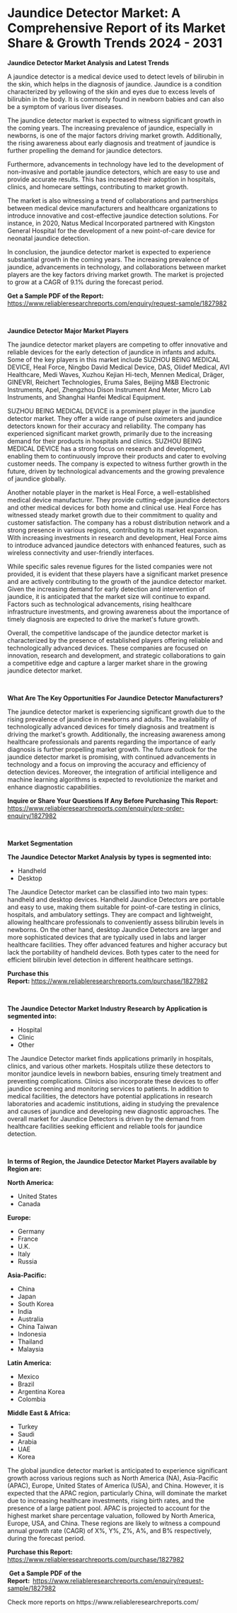 <p><h1>Jaundice Detector Market: A Comprehensive Report of its Market Share & Growth Trends 2024 - 2031</h1></p><p><strong>Jaundice Detector Market Analysis and Latest Trends</strong></p>
<p><p>A jaundice detector is a medical device used to detect levels of bilirubin in the skin, which helps in the diagnosis of jaundice. Jaundice is a condition characterized by yellowing of the skin and eyes due to excess levels of bilirubin in the body. It is commonly found in newborn babies and can also be a symptom of various liver diseases.</p><p>The jaundice detector market is expected to witness significant growth in the coming years. The increasing prevalence of jaundice, especially in newborns, is one of the major factors driving market growth. Additionally, the rising awareness about early diagnosis and treatment of jaundice is further propelling the demand for jaundice detectors.</p><p>Furthermore, advancements in technology have led to the development of non-invasive and portable jaundice detectors, which are easy to use and provide accurate results. This has increased their adoption in hospitals, clinics, and homecare settings, contributing to market growth.</p><p>The market is also witnessing a trend of collaborations and partnerships between medical device manufacturers and healthcare organizations to introduce innovative and cost-effective jaundice detection solutions. For instance, in 2020, Natus Medical Incorporated partnered with Kingston General Hospital for the development of a new point-of-care device for neonatal jaundice detection.</p><p>In conclusion, the jaundice detector market is expected to experience substantial growth in the coming years. The increasing prevalence of jaundice, advancements in technology, and collaborations between market players are the key factors driving market growth. The market is projected to grow at a CAGR of 9.1% during the forecast period.</p></p>
<p><strong>Get a Sample PDF of the Report:&nbsp;</strong> <a href="https://www.reliableresearchreports.com/enquiry/request-sample/1827982">https://www.reliableresearchreports.com/enquiry/request-sample/1827982</a></p>
<p>&nbsp;</p>
<p><strong>Jaundice Detector Major Market Players</strong></p>
<p><p>The jaundice detector market players are competing to offer innovative and reliable devices for the early detection of jaundice in infants and adults. Some of the key players in this market include SUZHOU BEING MEDICAL DEVICE, Heal Force, Ningbo David Medical Device, DAS, Olidef Medical, AVI Healthcare, Medi Waves, Xuzhou Kejian Hi-tech, Mennen Medical, Dräger, GINEVRI, Reichert Technologies, Eruma Sales, Beijing M&B Electronic Instruments, Apel, Zhengzhou Dison Instrument And Meter, Micro Lab Instruments, and Shanghai Hanfei Medical Equipment.</p><p>SUZHOU BEING MEDICAL DEVICE is a prominent player in the jaundice detector market. They offer a wide range of pulse oximeters and jaundice detectors known for their accuracy and reliability. The company has experienced significant market growth, primarily due to the increasing demand for their products in hospitals and clinics. SUZHOU BEING MEDICAL DEVICE has a strong focus on research and development, enabling them to continuously improve their products and cater to evolving customer needs. The company is expected to witness further growth in the future, driven by technological advancements and the growing prevalence of jaundice globally.</p><p>Another notable player in the market is Heal Force, a well-established medical device manufacturer. They provide cutting-edge jaundice detectors and other medical devices for both home and clinical use. Heal Force has witnessed steady market growth due to their commitment to quality and customer satisfaction. The company has a robust distribution network and a strong presence in various regions, contributing to its market expansion. With increasing investments in research and development, Heal Force aims to introduce advanced jaundice detectors with enhanced features, such as wireless connectivity and user-friendly interfaces.</p><p>While specific sales revenue figures for the listed companies were not provided, it is evident that these players have a significant market presence and are actively contributing to the growth of the jaundice detector market. Given the increasing demand for early detection and intervention of jaundice, it is anticipated that the market size will continue to expand. Factors such as technological advancements, rising healthcare infrastructure investments, and growing awareness about the importance of timely diagnosis are expected to drive the market's future growth.</p><p>Overall, the competitive landscape of the jaundice detector market is characterized by the presence of established players offering reliable and technologically advanced devices. These companies are focused on innovation, research and development, and strategic collaborations to gain a competitive edge and capture a larger market share in the growing jaundice detector market.</p></p>
<p>&nbsp;</p>
<p><strong>What Are The Key Opportunities For Jaundice Detector Manufacturers?</strong></p>
<p><p>The jaundice detector market is experiencing significant growth due to the rising prevalence of jaundice in newborns and adults. The availability of technologically advanced devices for timely diagnosis and treatment is driving the market's growth. Additionally, the increasing awareness among healthcare professionals and parents regarding the importance of early diagnosis is further propelling market growth. The future outlook for the jaundice detector market is promising, with continued advancements in technology and a focus on improving the accuracy and efficiency of detection devices. Moreover, the integration of artificial intelligence and machine learning algorithms is expected to revolutionize the market and enhance diagnostic capabilities.</p></p>
<p><strong>Inquire or Share Your Questions If Any Before Purchasing This Report:</strong> <a href="https://www.reliableresearchreports.com/enquiry/pre-order-enquiry/1827982">https://www.reliableresearchreports.com/enquiry/pre-order-enquiry/1827982</a></p>
<p>&nbsp;</p>
<p><strong>Market Segmentation</strong></p>
<p><strong>The Jaundice Detector Market Analysis by types is segmented into:</strong></p>
<p><ul><li>Handheld</li><li>Desktop</li></ul></p>
<p><p>The Jaundice Detector market can be classified into two main types: handheld and desktop devices. Handheld Jaundice Detectors are portable and easy to use, making them suitable for point-of-care testing in clinics, hospitals, and ambulatory settings. They are compact and lightweight, allowing healthcare professionals to conveniently assess bilirubin levels in newborns. On the other hand, desktop Jaundice Detectors are larger and more sophisticated devices that are typically used in labs and larger healthcare facilities. They offer advanced features and higher accuracy but lack the portability of handheld devices. Both types cater to the need for efficient bilirubin level detection in different healthcare settings.</p></p>
<p><strong>Purchase this Report:&nbsp;</strong><a href="https://www.reliableresearchreports.com/purchase/1827982">https://www.reliableresearchreports.com/purchase/1827982</a></p>
<p>&nbsp;</p>
<p><strong>The Jaundice Detector Market Industry Research by Application is segmented into:</strong></p>
<p><ul><li>Hospital</li><li>Clinic</li><li>Other</li></ul></p>
<p><p>The Jaundice Detector market finds applications primarily in hospitals, clinics, and various other markets. Hospitals utilize these detectors to monitor jaundice levels in newborn babies, ensuring timely treatment and preventing complications. Clinics also incorporate these devices to offer jaundice screening and monitoring services to patients. In addition to medical facilities, the detectors have potential applications in research laboratories and academic institutions, aiding in studying the prevalence and causes of jaundice and developing new diagnostic approaches. The overall market for Jaundice Detectors is driven by the demand from healthcare facilities seeking efficient and reliable tools for jaundice detection.</p></p>
<p>&nbsp;</p>
<p><strong>In terms of Region, the Jaundice Detector Market Players available by Region are:</strong></p>
<p>
    <p> <strong> North America: </strong>
        <ul>
            <li>United States</li>
            <li>Canada</li>
        </ul>
        </p> 
    <p> <strong> Europe: </strong>
        <ul>
            <li>Germany</li>
            <li>France</li>
            <li>U.K.</li>
            <li>Italy</li>
            <li>Russia</li>
        </ul>
        </p> 
    <p> <strong> Asia-Pacific: </strong>
        <ul>
            <li>China</li>
            <li>Japan</li>
            <li>South Korea</li>
            <li>India</li>
            <li>Australia</li>
            <li>China Taiwan</li>
            <li>Indonesia</li>
            <li>Thailand</li>
            <li>Malaysia</li>
        </ul>
        </p> 
    <p> <strong> Latin America: </strong>
        <ul>
            <li>Mexico</li>
            <li>Brazil</li>
            <li>Argentina Korea</li>
            <li>Colombia</li>
        </ul>
        </p> 
    <p> <strong> Middle East & Africa: </strong>
        <ul>
            <li>Turkey</li>
            <li>Saudi</li>
            <li>Arabia</li>
            <li>UAE</li>
            <li>Korea</li>
        </ul>
    </p>
    </p>
<p><p>The global jaundice detector market is anticipated to experience significant growth across various regions such as North America (NA), Asia-Pacific (APAC), Europe, United States of America (USA), and China. However, it is expected that the APAC region, particularly China, will dominate the market due to increasing healthcare investments, rising birth rates, and the presence of a large patient pool. APAC is projected to account for the highest market share percentage valuation, followed by North America, Europe, USA, and China. These regions are likely to witness a compound annual growth rate (CAGR) of X%, Y%, Z%, A%, and B% respectively, during the forecast period.</p></p>
<p><strong>Purchase this Report: </strong><a href="https://www.reliableresearchreports.com/purchase/1827982">https://www.reliableresearchreports.com/purchase/1827982</a></p>
<p>&nbsp;<strong>Get a Sample PDF of the Report:&nbsp;&nbsp;</strong><a href="https://www.reliableresearchreports.com/enquiry/request-sample/1827982">https://www.reliableresearchreports.com/enquiry/request-sample/1827982</a></p>
<p><strong></strong></p>
<p>Check more reports on https://www.reliableresearchreports.com/</p>